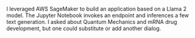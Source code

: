 I leveraged AWS SageMaker to build an application based on a Llama 2 model. The Jupyter Notebook invokes an endpoint and inferences a few text generation. I asked about Quantum Mechanics and mRNA drug development, but one could substitute or add another dialog.
